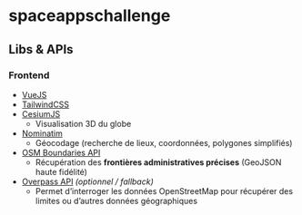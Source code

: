 # spaceappschallenge

## Libs & APIs

### Frontend
- [VueJS](https://vuejs.org/)
- [TailwindCSS](https://tailwindcss.com/)
- [CesiumJS](https://cesium.com/learn/cesiumjs-learn/)  
  - Visualisation 3D du globe
- [Nominatim](https://nominatim.org/)  
  - Géocodage (recherche de lieux, coordonnées, polygones simplifiés)
- [OSM Boundaries API](https://osm-boundaries.com/)  
  - Récupération des **frontières administratives précises** (GeoJSON haute fidélité)
- [Overpass API](https://overpass-api.de/) *(optionnel / fallback)*     
  - Permet d’interroger les données OpenStreetMap pour récupérer des limites ou d’autres données géographiques 
